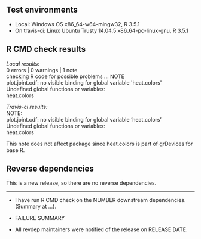 ## Test environments
* Local: Windows OS  x86_64-w64-mingw32, R 3.5.1
* On travis-ci: Linux Ubuntu Trusty 14.04.5 x86_64-pc-linux-gnu, R 3.5.1

## R CMD check results

*Local results:*  
0 errors | 0 warnings | 1 note   
checking R code for possible problems ... NOTE  
plot.joint.cdf: no visible binding for global variable 'heat.colors'  
Undefined global functions or variables:  
  heat.colors  

*Travis-ci results:*  
NOTE:  
plot.joint.cdf: no visible binding for global variable ‘heat.colors’  
Undefined global functions or variables:  
  heat.colors  

This note does not affect package since heat.colors is part of grDevices for base R.  

## Reverse dependencies

This is a new release, so there are no reverse dependencies.

---

* I have run R CMD check on the NUMBER downstream dependencies.
  (Summary at ...). 
  
* FAILURE SUMMARY

* All revdep maintainers were notified of the release on RELEASE DATE.
